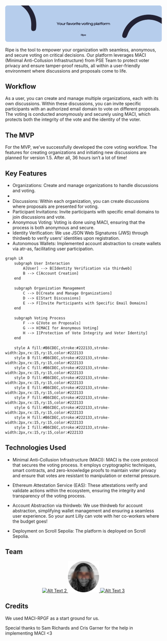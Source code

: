 ![Ripe Slogan](readme/ripe.png)

Ripe is the tool to empower your organization with seamless, anonymous, and secure voting on critical decisions. Our platform leverages MACI (Minimal Anti-Collusion Infrastructure) from PSE Team to protect voter privacy and ensure tamper-proof results, all within a user-friendly environment where discussions and proposals come to life.

## Workflow
As a user, you can create and manage multiple organizations, each with its own discussions. Within these discussions, you can invite specific participants with an authorized email domain to vote on different proposals. The voting is conducted anonymously and securely using MACI, which protects both the integrity of the vote and the identity of the voter.

## The MVP
For the MVP, we've successfully developed the core voting workflow. The features for creating organizations and initiating new discussions are planned for version 1.5. After all, 36 hours isn’t a lot of time!

## Key Features
- Organizations: Create and manage organizations to handle discussions and voting.
- 
- Discussions: Within each organization, you can create discussions where proposals are presented for voting.
- Participant Invitations: Invite participants with specific email domains to join discussions and vote.
- Anonymous Voting: Voting is done using MACI, ensuring that the process is both anonymous and secure.
- Identity Verification: We use JSON Web Signatures (JWS) through thirdweb to verify users' identities upon registration.
- Autonomous Wallets: Implemented account abstraction to create wallets via atr-as, facilitating user participation.
```mermaid
graph LR
    subgraph User Interaction
        A[User] --> B[Identity Verification via thirdweb]
        B --> C[Account Creation]
    end

    subgraph Organization Management
        C --> D[Create and Manage Organizations]
        D --> E[Start Discussions]
        E --> F[Invite Participants with Specific Email Domains]
    end

    subgraph Voting Process
        F --> G[Vote on Proposals]
        G --> H[MACI for Anonymous Voting]
        H --> I[Protection of Vote Integrity and Voter Identity]
    end

    style A fill:#B6CDEC,stroke:#222133,stroke-width:2px,rx:15,ry:15,color:#222133
    style B fill:#B6CDEC,stroke:#222133,stroke-width:2px,rx:15,ry:15,color:#222133
    style C fill:#B6CDEC,stroke:#222133,stroke-width:2px,rx:15,ry:15,color:#222133
    style D fill:#B6CDEC,stroke:#222133,stroke-width:2px,rx:15,ry:15,color:#222133
    style E fill:#B6CDEC,stroke:#222133,stroke-width:2px,rx:15,ry:15,color:#222133
    style F fill:#B6CDEC,stroke:#222133,stroke-width:2px,rx:15,ry:15,color:#222133
    style G fill:#B6CDEC,stroke:#222133,stroke-width:2px,rx:15,ry:15,color:#222133
    style H fill:#B6CDEC,stroke:#222133,stroke-width:2px,rx:15,ry:15,color:#222133
    style I fill:#B6CDEC,stroke:#222133,stroke-width:2px,rx:15,ry:15,color:#222133

```
## Technologies Used

- Minimal Anti-Collusion Infrastructure (MACI): MACI is the core protocol that secures the voting process. It employs cryptographic techniques, smart contracts, and zero-knowledge proofs to maintain voter privacy and ensure that votes are resistant to manipulation or external pressure.

- Ethereum Attestation Service (EAS): These attestations verify and validate actions within the ecosystem, ensuring the integrity and transparency of the voting process.

- Account Abstraction via thirdweb: We use thirdweb for account abstraction, simplifying wallet management and ensuring a seamless user experience. So your aunt Lilly can vote with her co-workers where the budget goes!

- Deployment on Scroll Sepolia: The platform is deployed on Scroll Sepolia.

## Team

<p align="center">
    <a href="readme/santi.png">
        <img src="https://x.com/santi_nihany" alt="Alt Text 2" width="100" height="100">
    </a>
     <a href="https://x.com/luzalbaposse">
        <img src="/readme/luz.png" alt="Alt Text 1" width="100" height="100">
    </a>
    <a href="readme/pato.png">
        <img src="https://x.com/PatojPeralta" alt="Alt Text 3" width="100" height="100">
    </a>
</p>

## Credits 

We used MACI-RPGF as a start ground for us. 

Special thanks to Sam Richards and Cris Garner for the help in implementing MACI <3 




